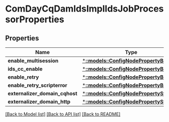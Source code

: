 # ComDayCqDamIdsImplIdsJobProcessorProperties

## Properties
Name | Type | Description | Notes
------------ | ------------- | ------------- | -------------
**enable_multisession** | [***::models::ConfigNodePropertyBoolean**](configNodePropertyBoolean.md) |  | [optional] 
**ids_cc_enable** | [***::models::ConfigNodePropertyBoolean**](configNodePropertyBoolean.md) |  | [optional] 
**enable_retry** | [***::models::ConfigNodePropertyBoolean**](configNodePropertyBoolean.md) |  | [optional] 
**enable_retry_scripterror** | [***::models::ConfigNodePropertyBoolean**](configNodePropertyBoolean.md) |  | [optional] 
**externalizer_domain_cqhost** | [***::models::ConfigNodePropertyString**](configNodePropertyString.md) |  | [optional] 
**externalizer_domain_http** | [***::models::ConfigNodePropertyString**](configNodePropertyString.md) |  | [optional] 

[[Back to Model list]](../README.md#documentation-for-models) [[Back to API list]](../README.md#documentation-for-api-endpoints) [[Back to README]](../README.md)


